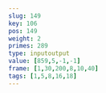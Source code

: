 ```yaml
---
slug: 149
key: 106
pos: 149
weight: 2
primes: 289
type: inputoutput
value: [859,5,-1,-1]
frame: [1,30,200,8,10,40]
tags: [1,5,8,16,18]
---
```

